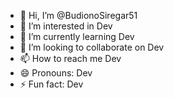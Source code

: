 - 👋 Hi, I’m @BudionoSiregar51
- 👀 I’m interested in Dev
- 🌱 I’m currently learning Dev
- 💞️ I’m looking to collaborate on Dev
- 📫 How to reach me Dev
- 😄 Pronouns: Dev
- ⚡ Fun fact: Dev

<!---
BudionoSiregar51/BudionoSiregar51 is a ✨ special ✨ repository because its `README.md` (this file) appears on your GitHub profile.
You can click the Preview link to take a look at your changes.
--->
